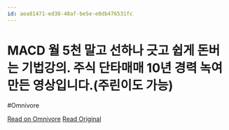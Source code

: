 ```yaml
---
id: aea81471-ed38-48af-be5e-e0db476531fc
---
```


# MACD 월 5천 말고 선하나 긋고 쉽게 돈버는 기법강의. 주식 단타매매 10년 경력 녹여 만든 영상입니다.(주린이도 가능)
#Omnivore

[Read on Omnivore](https://omnivore.app/me/https-youtube-com-watch-v-6-t-l-10-bu-umkw-1914da0471b)
[Read Original](https://youtube.com/watch?v=6tL10BUUmkw)

